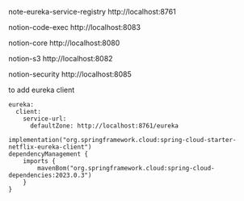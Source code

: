 note-eureka-service-registry http://localhost:8761

notion-code-exec http://localhost:8083

notion-core http://localhost:8080

notion-s3 http://localhost:8082

notion-security http://localhost:8085


to add eureka client

```
eureka:
  client:
    service-url:
      defaultZone: http://localhost:8761/eureka
```
```
implementation("org.springframework.cloud:spring-cloud-starter-netflix-eureka-client")
dependencyManagement {
    imports {
        mavenBom("org.springframework.cloud:spring-cloud-dependencies:2023.0.3")
    }
}
```
